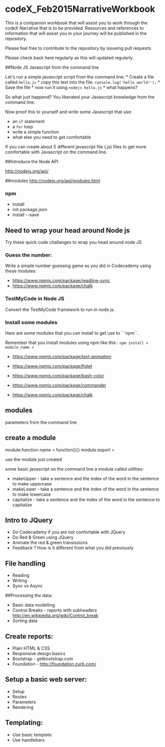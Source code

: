 # codeX_Feb2015NarrativeWorkbook

This is a companion workbook that will assist you to work through the codeX Narrative that is to be provided. Resources and references to information that will assist you in your journey will be published in the repository.

Please feel free to contribute to the repository by issueing pull requests.

Please check back here regularly as this will updated regularly.

##Node JS Javascript from the command line

Let's run a simple javascript script from the command line:
	* Create a file called ```hello.js``` 
	* copy this text into the file: ```console.log('hello world!');```
	* Save the file
	* now run it using ```nodejs hello.js```
	* what happens?

So what just happend? You liberated your Javascript knowledge from the command line. 

Now proof this to yourself and write some Javascript that use:
* an ```if``` statement
* a ```for``` loop
* write a simple function
* what else you need to get comfortable

If you can create about 5 different javascript file (.js) files to get more comfortable with Javascript on the command line.
	
##Introduce the Node API

http://nodejs.org/api/

##modules
  http://nodejs.org/api/modules.html
  
  ### npm
  * install
  * init package.json
  * install --save

## Need to wrap your head around Node js

Try these quick code challanges to wrap you head around node JS 

### Guess the number:

Write a simple number guessing game as you did in Codecademy using these modules:
 
 * https://www.npmjs.com/package/readline-sync
 * https://www.npmjs.com/package/chalk

### TestMyCode in Node JS

Convert the TestMyCode framework to run in node js.


### Install some modules

Here are some modules that you can install to get use to ```npm``.

Remember that you install modules using npm like this : ```npm install < module_name >```

* https://www.npmjs.com/package/text-animation
* https://www.npmjs.com/package/figlet

* https://www.npmjs.com/package/bash-color
* https://www.npmjs.com/package/commander
* https://www.npmjs.com/package/chalk


## modules

parameters from the command line

## create a module
module.function name = function(){}
module.export = <constructor function>

use the module just created

some basic javascript on the command line a module called utilities:
  * makeUpper - take a sentence and the index of the word in the sentence to make uppercase
  * makeLower - take a sentence and the index of the word in the sentence to make lowercase
  * capitalize - take a sentence and the index of the word in the sentence to capitalize

	
## Intro to JQuery
* Do Codecademy if you are not confortable with JQuery
* Do Red & Green using JQuery
* Animate the red & green transissions
* Feedback ? How is it different from what you did previously

## File handling
* Reading
* Writing
* Sync vs Async

##Processing the data:
* Basic data modelling
* Control Breaks - reports with subheaders
      http://en.wikipedia.org/wiki/Control_break	
* Sorting data

## Create reports:
* Plain HTML & CSS
* Responsive design basics
* Bootstrap - getbootstrap.com
* Foundation - http://foundation.zurb.com/

## Setup a basic web server:
* Setup
* Routes
* Parameters
* Rendering

## Templating: 
* Use basic template
* Use handlebars

